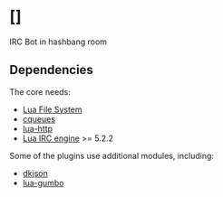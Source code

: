 # []

IRC Bot in hashbang room

## Dependencies

The core needs:

  - [Lua File System](https://keplerproject.github.io/luafilesystem/)
  - [cqueues](https://github.com/wahern/cqueues)
  - [lua-http](https://github.com/daurnimator/lua-http)
  - [Lua IRC engine](https://github.com/legospacy/lua-irc-engine) >= 5.2.2

Some of the plugins use additional modules, including:

  - [dkjson](http://dkolf.de/src/dkjson-lua.fsl/home)
  - [lua-gumbo](https://github.com/craigbarnes/lua-gumbo)
